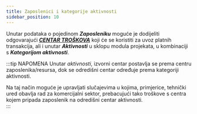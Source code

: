 ```yaml
---
title: Zaposlenici i kategorije aktivnosti  
sidebar_position: 10
---
```


Unutar podataka o pojedinom ***Zaposleniku*** moguće je dodijeliti odgovarajući [***CENTAR TROŠKOVA***](/docs/controlling/controlling-parametrization/controlling-specific-settings/cost-centers) koji će se koristiti za uvoz platnih transakcija, ali i unutar ***Aktivnosti*** u sklopu modula projekata, u kombinaciji s ***Kategorijom aktivnosti***.

:::tip NAPOMENA 
Unutar *aktivnosti*, izvorni centar postavlja se prema centru zaposlenika/resursa, dok se odredišni centar određuje prema kategoriji aktivnosti.

Na taj način moguće je upravljati slučajevima u kojima, primjerice, tehnički ured obavlja rad za komercijalni sektor, prebacujući tako troškove s centra kojem pripada zaposlenik na odredišni centar aktivnosti.   
:::
